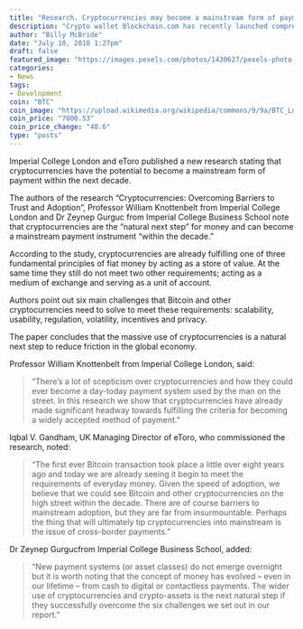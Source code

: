```yaml
---
title: "Research. Cryptocurrencies may become a mainstream form of payment in 10 years"
description: "Crypto wallet Blockchain.com has recently launched comprehensive institutional platform called Blockchain Principal Strategies (BPS)."
author: "Billy McBride"
date: "July 10, 2018 1:27pm"
draft: false
featured_image: "https://images.pexels.com/photos/1430627/pexels-photo-1430627.jpeg"
categories:
- News
tags:
- Development
coin: "BTC"
coin_image: "https://upload.wikimedia.org/wikipedia/commons/9/9a/BTC_Logo.svg"
coin_price: "7000.53"
coin_price_change: "48.6"
type: "posts"
---
```

Imperial College London and eToro published a new research stating that cryptocurrencies have the potential to become a mainstream form of payment within the next decade.

The authors of the research “Cryptocurrencies: Overcoming Barriers to Trust and Adoption”, Professor William Knottenbelt from Imperial College London and Dr Zeynep Gurguc from Imperial College Business School note that cryptocurrencies are the “natural next step” for money and can become a mainstream payment instrument “within the decade.”

According to the study, cryptocurrencies are already fulfilling one of three fundamental principles of fiat money by acting as a store of value. At the same time they still do not meet two other requirements; acting as a medium of exchange and serving as a unit of account.

Authors point out six main challenges that Bitcoin and other cryptocurrencies need to solve to meet these requirements: scalability, usability, regulation, volatility, incentives and privacy.

The paper concludes that the massive use of cryptocurrencies is a natural next step to reduce friction in the global economy.

Professor William Knottenbelt from Imperial College London, said:

>“There’s a lot of scepticism over cryptocurrencies and how they could ever become a day-today payment system used by the man on the street. In this research we show that cryptocurrencies have already made significant headway towards fulfilling the criteria for becoming a widely accepted method of payment.”

Iqbal V. Gandham, UK Managing Director of eToro, who commissioned the research, noted:

>“The first ever Bitcoin transaction took place a little over eight years ago and today we are already seeing it begin to meet the requirements of everyday money. Given the speed of adoption, we believe that we could see Bitcoin and other cryptocurrencies on the high street within the decade. There are of course barriers to mainstream adoption, but they are far from insurmountable. Perhaps the thing that will ultimately tip cryptocurrencies into mainstream is the issue of cross-border payments.”

Dr Zeynep Gurgucfrom Imperial College Business School, added:

>“New payment systems (or asset classes) do not emerge overnight but it is worth noting that the concept of money has evolved – even in our lifetime – from cash to digital or contactless payments. The wider use of cryptocurrencies and crypto-assets is the next natural step if they successfully overcome the six challenges we set out in our report.”
